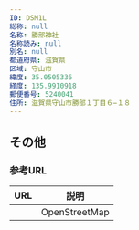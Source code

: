 ```yaml
---
ID: DSM1L
総称: null
名称: 勝部神社
名称読み: null
別名: null
都道府県: 滋賀県
区域: 守山市
緯度: 35.0505336
経度: 135.9910918
郵便番号: 5240041
住所: 滋賀県守山市勝部１丁目６−１８
---
```


## その他

### 参考URL

| URL | 説明          |
| --- | ------------- |
|     | OpenStreetMap |
